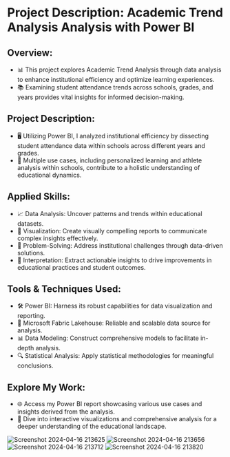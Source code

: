 # Project Description: Academic Trend Analysis Analysis with Power BI

## Overview:
  - 📊 This project explores Academic Trend Analysis through data analysis to enhance institutional efficiency and optimize learning experiences.
  - 📚 Examining student attendance trends across schools, grades, and years provides vital insights for informed decision-making.

## Project Description:
  - 🖥️ Utilizing Power BI, I analyzed institutional efficiency by dissecting student attendance data within schools across different years and grades.
  - 🔄 Multiple use cases, including personalized learning and athlete analysis within schools, contribute to a holistic understanding of educational dynamics.

## Applied Skills:
  - 📈 Data Analysis: Uncover patterns and trends within educational datasets.
  - 🎨 Visualization: Create visually compelling reports to communicate complex insights effectively.
  - 🧠 Problem-Solving: Address institutional challenges through data-driven solutions.
  - 📝 Interpretation: Extract actionable insights to drive improvements in educational practices and student outcomes.

## Tools & Techniques Used:
  - 🛠️ Power BI: Harness its robust capabilities for data visualization and reporting.
  - 🏢 Microsoft Fabric Lakehouse: Reliable and scalable data source for analysis.
  - 📊 Data Modeling: Construct comprehensive models to facilitate in-depth analysis.
  - 🔍 Statistical Analysis: Apply statistical methodologies for meaningful conclusions.

## Explore My Work:
  - 🌐 Access my Power BI report showcasing various use cases and insights derived from the analysis.
  - 📸 Dive into interactive visualizations and comprehensive analysis for a deeper understanding of the educational landscape.

![Screenshot 2024-04-16 213625](https://github.com/mohita98/Academic-Trends-Analysis/assets/77202377/78dec99a-413c-401c-879e-1de813299bdf)
![Screenshot 2024-04-16 213656](https://github.com/mohita98/Academic-Trends-Analysis/assets/77202377/78aca524-0ac2-47b5-9ab1-2c8db2509b16)
![Screenshot 2024-04-16 213712](https://github.com/mohita98/Academic-Trends-Analysis/assets/77202377/756c4b38-71b2-46b0-b8c5-f960282450c5)
![Screenshot 2024-04-16 213820](https://github.com/mohita98/Academic-Trends-Analysis/assets/77202377/8973b72b-ab84-48c6-a36a-4d2c357b5b85)
